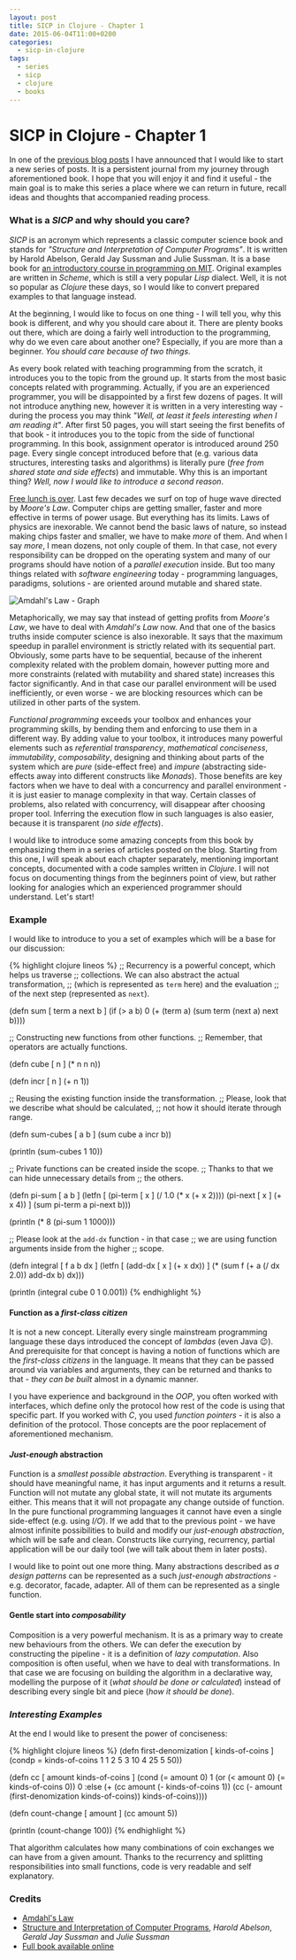 ```yaml
---
layout: post
title: SICP in Clojure - Chapter 1
date: 2015-06-04T11:00+0200
categories:
  - sicp-in-clojure
tags:
  - series
  - sicp
  - clojure
  - books
---
```


# SICP in Clojure - Chapter 1

<quote class="disclaimer">In one of the <a href="http://www.afronski.pl/books-that-changed-my-career/2015/06/01/books-that-changed-my-career-structure-and-interpretation-of-computer-programs.html">previous blog posts</a> I have announced that I would like to start a new series of posts. It is a persistent journal from my journey through aforementioned book. I hope that you will enjoy it and find it useful - the main goal is to make this series a place where we can return in future, recall ideas and thoughts that accompanied reading process.</quote>

### What is a *SICP* and why should you care?

*SICP* is an acronym which represents a classic computer science book and stands for *"Structure and Interpretation of Computer Programs"*. It is written by Harold Abelson, Gerald Jay Sussman and Julie Sussman. It is a base book for [an introductory course in programming on MIT](http://ocw.mit.edu/courses/electrical-engineering-and-computer-science/6-001-structure-and-interpretation-of-computer-programs-spring-2005). Original examples are written in *Scheme*, which is still a very popular *Lisp* dialect. Well, it is not so popular as *Clojure* these days, so I would like to convert prepared examples to that language instead.

At the beginning, I would like to focus on one thing - I will tell you, why this book is different, and why you should care about it. There are plenty books out there, which are doing a fairly well introduction to the programming, why do we even care about another one? Especially, if you are more than a beginner. *You should care because of two things*.

As every book related with teaching programming from the scratch, it introduces you to the topic from the ground up. It starts from the most basic concepts related with programming. Actually, if you are an experienced programmer, you will be disappointed by a first few dozens of pages. It will not introduce anything new, however it is written in a very interesting way - during the process you may think *"Well, at least it feels interesting when I am reading it"*. After first 50 pages, you will start seeing the first benefits of that book - it introduces you to the topic from the side of functional programming. In this book, assignment operator is introduced around 250 page. Every single concept introduced before that (e.g. various data structures, interesting tasks and algorithms) is literally pure (*free from shared state and side effects*) and immutable. Why this is an important thing? *Well, now I would like to introduce a second reason*.

[Free lunch is over](http://www.gotw.ca/publications/concurrency-ddj.htm). Last few decades we surf on top of huge wave directed by *Moore's Law*. Computer chips are getting smaller, faster and more effective in terms of power usage. But everything has its limits. Laws of physics are inexorable. We cannot bend the basic laws of nature, so instead making chips faster and smaller, we have to make *more* of them. And when I say *more*, I mean dozens, not only couple of them. In that case, not every responsibility can be dropped on the operating system and many of our programs should have notion of a *parallel execution* inside. But too many things related with *software engineering* today - programming languages, paradigms, solutions - are oriented around mutable and shared state.

![Amdahl's Law - Graph](http://upload.wikimedia.org/wikipedia/commons/e/ea/AmdahlsLaw.svg)

Metaphorically, we may say that instead of getting profits from *Moore's Law*, we have to deal with *Amdahl's Law* now. And that one of the basics truths inside computer science is also inexorable. It says that the maximum speedup in parallel environment is strictly related with its sequential part. Obviously, some parts have to be sequential, because of the inherent complexity related with the problem domain, however putting more and more constraints (related with mutability and shared state) increases this factor significantly. And in that case our parallel environment will be used inefficiently, or even worse - we are blocking resources which can be utilized in other parts of the system.

*Functional programming* exceeds your toolbox and enhances your programming skills, by bending them and enforcing to use them in a different way. By adding value to your toolbox, it introduces many powerful elements such as *referential transparency*, *mathematical conciseness*, *immutability*, *composability*, designing and thinking about parts of the system which are *pure* (side-effect free) and *impure* (abstracting side-effects away into different constructs like *Monads*). Those benefits are key factors when we have to deal with a concurrency and parallel environment - it is just easier to manage complexity in that way. Certain classes of problems, also related with concurrency, will disappear after choosing proper tool. Inferring the execution flow in such languages is also easier, because it is transparent (*no side effects*).

I would like to introduce some amazing concepts from this book by emphasizing them in a series of articles posted on the blog. Starting from this one, I will speak about each chapter separately, mentioning important concepts, documented with a code samples written in *Clojure*. I will not focus on documenting things from the beginners point of view, but rather looking for analogies which an experienced programmer should understand. Let's start!

### Example

I would like to introduce to you a set of examples which will be a base for our discussion:

{% highlight clojure lineos %}
;; Recurrency is a powerful concept, which helps us traverse
;; collections. We can also abstract the actual transformation,
;; (which is represented as `term` here) and the evaluation
;; of the next step (represented as `next`).

(defn sum [ term a next b ]
  (if (> a b)
    0
    (+ (term a)
       (sum term (next a) next b))))

;; Constructing new functions from other functions.
;; Remember, that operators are actually functions.

(defn cube [ n ]
  (* n n n))

(defn incr [ n ]
  (+ n 1))

;; Reusing the existing function inside the transformation.
;; Please, look that we describe what should be calculated,
;; not how it should iterate through range.

(defn sum-cubes [ a b ]
  (sum cube a incr b))

(println (sum-cubes 1 10))

;; Private functions can be created inside the scope.
;; Thanks to that we can hide unnecessary details from
;; the others.

(defn pi-sum [ a b ]
  (letfn [ (pi-term [ x ] (/ 1.0 (* x (+ x 2))))
           (pi-next [ x ] (+ x 4)) ]
    (sum pi-term a pi-next b)))

(println (* 8 (pi-sum 1 1000)))

;; Please look at the `add-dx` function - in that case
;; we are using function arguments inside from the higher
;; scope.

(defn integral [ f a b dx ]
  (letfn [ (add-dx [ x ] (+ x dx)) ]
    (* (sum f (+ a (/ dx 2.0)) add-dx b) dx)))

(println (integral cube 0 1 0.001))
{% endhighlight %}

#### Function as a *first-class citizen*

It is not a new concept. Literally every single mainstream programming language these days introduced the concept of *lambdas* (even Java :wink:). And prerequisite for that concept is having a notion of functions which are the *first-class citizens* in the language. It means that they can be passed around via variables and arguments, they can be returned and thanks to that - *they can be built* almost in a dynamic manner.

I you have experience and background in the *OOP*, you often worked with interfaces, which define only the protocol how rest of the code is using that specific part. If you worked with *C*, you used *function pointers* - it is also a definition of the protocol. Those concepts are the poor replacement of aforementioned mechanism.

#### *Just-enough* abstraction

Function is a *smallest possible abstraction*. Everything is transparent - it should have meaningful name, it has input arguments and it returns a result. Function will not mutate any global state, it will not mutate its arguments either. This means that it will not propagate any change outside of function. In the pure functional programming languages it cannot have even a single side-effect (e.g. using *I/O*). If we add that to the previous point - we have almost infinite possibilities to build and modify our *just-enough abstraction*, which will be safe and clean. Constructs like currying, recurrency, partial application will be our daily tool (we will talk about them in later posts).

I would like to point out one more thing. Many abstractions described as *a design patterns* can be represented as a such *just-enough abstractions* - e.g. decorator, facade, adapter. All of them can be represented as a single function.

#### Gentle start into *composability*

Composition is a very powerful mechanism. It is as a primary way to create new behaviours from the others. We can defer the execution by constructing the pipeline - it is a definition of *lazy computation*. Also composition is often useful, when we have to deal with transformations. In that case we are focusing on building the algorithm in a declarative way, modelling the purpose of it (*what should be done or calculated*) instead of describing every single bit and piece (*how it should be done*).

### *Interesting Examples*

At the end I would like to present the power of conciseness:

{% highlight clojure lineos %}
(defn first-denomization [ kinds-of-coins ]
  (condp = kinds-of-coins
    1 1
    2 5
    3 10
    4 25
    5 50))

(defn cc [ amount kinds-of-coins ]
  (cond (= amount 0) 1
        (or (< amount 0) (= kinds-of-coins 0)) 0
        :else (+ (cc amount
                     (- kinds-of-coins 1))
                 (cc (- amount
                        (first-denomization kinds-of-coins))
                     kinds-of-coins))))

(defn count-change [ amount ]
  (cc amount 5))

(println (count-change 100))
{% endhighlight %}

That algorithm calculates how many combinations of coin exchanges we can have from a given amount. Thanks to the recurrency and splitting responsibilities into small functions, code is very readable and self explanatory.

### Credits

- [Amdahl's Law](http://upload.wikimedia.org/wikipedia/commons/e/ea/AmdahlsLaw.svg)
- [Structure and Interpretation of Computer Programs](http://mitpress.mit.edu/books/structure-and-interpretation-computer-programs), *Harold Abelson*, *Gerald Jay Sussman* and *Julie Sussman*
- [Full book available online](https://mitpress.mit.edu/sicp/full-text/book/book.html)
